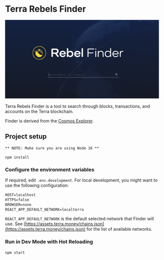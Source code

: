 # Terra Rebels Finder

![banner](./rebel-finder.png)

Terra Rebels Finder is a tool to search through blocks, transactions, and accounts on the Terra blockchain.

Finder is derived from the [Cosmos Explorer](https://github.com/cosmos/explorer).

## Project setup

```
** NOTE: Make sure you are using Node 16 **
```
```
npm install
```

### Configure the environment variables

If required, edit `.env.development`.
For local development, you might want to use the following configuration:

```
HOST=localhost
HTTPS=false
BROWSER=none
REACT_APP_DEFAULT_NETWORK=localterra
```

`REACT_APP_DEFAULT_NETWORK` is the default selected network that Finder will use.
See [https://assets.terra.money/chains.json](https://assets.terra.money/chains.json) for the list of available networks.


### Run in Dev Mode with Hot Reloading
```
npm start
```
